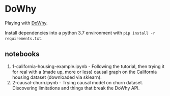 # DoWhy

Playing with [DoWhy](https://microsoft.github.io/dowhy/).

Install dependencies into a python 3.7 environment with `pip install -r requirements.txt`.


## notebooks

1. 1-california-housing-example.ipynb - Following the tutorial, then trying it for real with a (made up, more or less) causal graph on the California housing dataset (downloaded via sklearn).
2. 2-causal-churn.ipynb - Trying causal model on churn dataset. Discovering limitations and things that break the DoWhy API.
